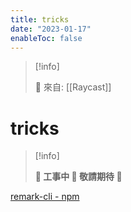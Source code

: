 ```yaml
---
title: tricks
date: "2023-01-17"
enableToc: false
---
```


> [!info]
>
> 🌱 來自: [[Raycast]]

# tricks

> [!info]
>
> **👷 工事中 🌱 敬請期待 🚧**

[remark-cli - npm][1]

[1]: https://www.npmjs.com/package/remark-cli

